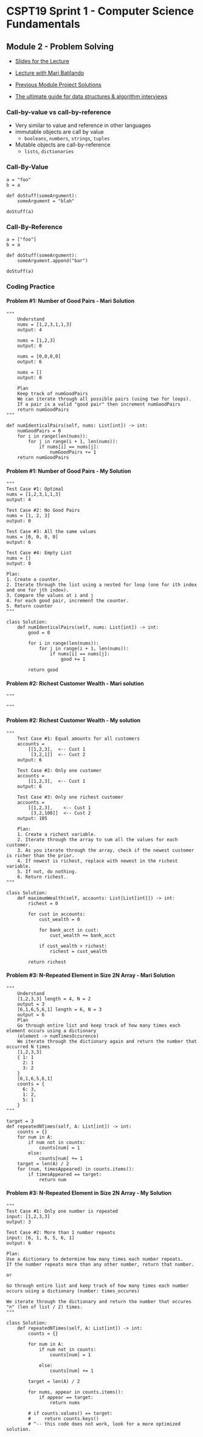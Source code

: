 # CSPT19 Sprint 1 - Computer Science Fundamentals 

## Module 2 - Problem Solving

* [Slides for the Lecture](https://docs.google.com/presentation/d/1eD09bBMKAT7pL-t6rGmoxJ4QHD8kUUi_Zf5-vsWBlIw/edit?usp=sharing)

* [Lecture with Mari Batilando](https://youtu.be/oMnb9gsxtPU)

* [Previous Module Project Solutions](https://hackmd.io/@sIQnCbQ0T56A3KLAiNrlhQ/Hy04JuOmd)

* [The ultimate guide for data structures & algorithm interviews](https://dev.to/rahhularora/the-ultimate-guide-for-data-structures-algorithm-interviews-npo)

### Call-by-value vs call-by-reference
* Very similar to value and reference in other languages
* immutable objects are call by value 
    * `booleans`, `numbers`, `strings`, `tuples`
* Mutable objects are call-by-reference 
    * `lists`, `dictionaries`

### Call-By-Value
    a = "foo"
    b = a

    def doStuff(someArgument):
        someArgument = "blah"

    doStuff(a)

### Call-By-Reference
    a = ["foo"]
    b = a

    def doStuff(someArgument):
        someArgument.append("bar")

    doStuff(a)

### Coding Practice

#### Problem #1: Number of Good Pairs - Mari Solution
```
"""
    Understand
    nums = [1,2,3,1,1,3]
    output: 4
    
    nums = [1,2,3]
    output: 0
    
    nums = [0,0,0,0]
    output: 6
    
    nums = []
    output: 0
    
    Plan
    Keep track of numGoodPairs
    We can iterate through all possible pairs (using two for loops).
    If a pair is a valid "good pair" then increment numGoodPairs
    return numGoodPairs
"""

def numIdenticalPairs(self, nums: List[int]) -> int:
    numGoodPairs = 0
    for i in range(len(nums)):
        for j in range(i + 1, len(nums)):
            if nums[i] == nums[j]:
                numGoodPairs += 1
    return numGoodPairs
```

#### Problem #1: Number of Good Pairs - My Solution

```
"""
Test Case #1: Optimal
nums = [1,2,3,1,1,3]
output: 4

Test Case #2: No Good Pairs
nums = [1, 2, 3]
output: 0

Test Case #3: All the same values
nums = [0, 0, 0, 0]
output: 6

Test Case #4: Empty List
nums = []
output: 0

Plan:
1. Create a counter.
2. Iterate through the list using a nested for loop (one for ith index and one for jth index).
3. Compare the values at i and j
4. For each good pair, increment the counter.
5. Return counter
"""

class Solution:
    def numIdenticalPairs(self, nums: List[int]) -> int:
        good = 0
        
        for i in range(len(nums)):
            for j in range(i + 1, len(nums)):
                if nums[i] == nums[j]:
                    good += 1
                    
        return good
```

#### Problem #2: Richest Customer Wealth - Mari solution

```
"""

"""
```

#### Problem #2: Richest Customer Wealth - My solution

```
"""
    Test Case #1: Equal amounts for all customers
    accounts = 
        [[1,2,3],  <-- Cust 1
         [3,2,1]]  <-- Cust 2
    output: 6
    
    Test Case #2: Only one customer
    accounts = 
        [[1,2,3],  <-- Cust 1
    output: 6
    
    Test Case #3: Only one richest customer
    accounts = 
        [[1,2,3],    <-- Cust 1
         [3,2,100]]  <-- Cust 2
    output: 105
    
    Plan:
    1. Create a richest variable.
    2. Iterate through the array to sum all the values for each customer.
    3. As you iterate through the array, check if the newest customer is richer than the prior.
    4. If newest is richest, replace with newest in the richest variable.
    5. If not, do nothing.
    6. Return richest.
"""

class Solution:
    def maximumWealth(self, accounts: List[List[int]]) -> int:
        richest = 0
        
        for cust in accounts:
            cust_wealth = 0
            
            for bank_acct in cust:
                cust_wealth += bank_acct
                
            if cust_wealth > richest:
                richest = cust_wealth
                
        return richest
```

#### Problem #3: N-Repeated Element in Size 2N Array - Mari Solution
```
"""
    Understand
    [1,2,3,3] length = 4, N = 2
    output = 3
    [6,1,6,5,6,1] length = 6, N = 3
    output = 6
    Plan
    Go through entire list and keep track of how many times each element occurs using a dictionary
    (element -> numTimesOccurence)
    We iterate through the dictionary again and return the number that occurred N times
    [1,2,3,3]
    { 1: 1
      2: 1
      3: 2
    }
    [6,1,6,5,6,1]
    counts = {
      6: 3,
      1: 2,
      5: 1
    }
"""

target = 3
def repeatedNTimes(self, A: List[int]) -> int:
    counts = {}
    for num in A:
        if num not in counts:
            counts[num] = 1
        else:
            counts[num] += 1
    target = len(A) / 2
    for (num, timesAppeared) in counts.items():
        if timesAppeared == target:
            return num
```

#### Problem #3: N-Repeated Element in Size 2N Array - My Solution

```
"""
Test Case #1: Only one number is repeated
input: [1,2,3,3]
output: 3

Test Case #2: More than 1 number repeats
input: [6, 1, 6, 5, 6, 1]
output: 6

Plan:
Use a dictionary to determine how many times each number repeats.
If the number repeats more than any other number, return that number.

or

Go through entire list and keep track of how many times each number occurs using a dictionary (number: times_occures)

We iterate through the dictionary and return the number that occures "n" (len of list / 2) times.
"""

class Solution:
    def repeatedNTimes(self, A: List[int]) -> int:
        counts = {}
        
        for num in A:
            if num not in counts:
                counts[num] = 1
                
            else:
                counts[num] += 1
                
        target = len(A) / 2
        
        for nums, appear in counts.items():
            if appear == target:
                return nums
        
        # if counts.values() == target:
        #     return counts.keys()
        # ^-- this code does not work, look for a more optimized solution.
```